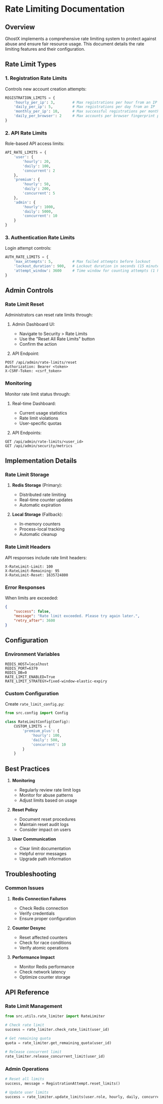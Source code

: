 # Rate Limiting Documentation

## Overview

GhostX implements a comprehensive rate limiting system to protect against abuse and ensure fair resource usage. This document details the rate limiting features and their configuration.

## Rate Limit Types

### 1. Registration Rate Limits

Controls new account creation attempts:

```python
REGISTRATION_LIMITS = {
    'hourly_per_ip': 3,        # Max registrations per hour from an IP
    'daily_per_ip': 5,         # Max registrations per day from an IP
    'monthly_per_ip': 10,      # Max successful registrations per month from an IP
    'daily_per_browser': 2     # Max accounts per browser fingerprint per day
}
```

### 2. API Rate Limits

Role-based API access limits:

```python
API_RATE_LIMITS = {
    'user': {
        'hourly': 20,
        'daily': 100,
        'concurrent': 2
    },
    'premium': {
        'hourly': 50,
        'daily': 200,
        'concurrent': 5
    },
    'admin': {
        'hourly': 1000,
        'daily': 5000,
        'concurrent': 10
    }
}
```

### 3. Authentication Rate Limits

Login attempt controls:

```python
AUTH_RATE_LIMITS = {
    'max_attempts': 5,         # Max failed attempts before lockout
    'lockout_duration': 900,   # Lockout duration in seconds (15 minutes)
    'attempt_window': 3600     # Time window for counting attempts (1 hour)
}
```

## Admin Controls

### Rate Limit Reset

Administrators can reset rate limits through:

1. Admin Dashboard UI:
   - Navigate to Security > Rate Limits
   - Use the "Reset All Rate Limits" button
   - Confirm the action

2. API Endpoint:
```http
POST /api/admin/rate-limits/reset
Authorization: Bearer <token>
X-CSRF-Token: <csrf_token>
```

### Monitoring

Monitor rate limit status through:

1. Real-time Dashboard:
   - Current usage statistics
   - Rate limit violations
   - User-specific quotas

2. API Endpoints:
```http
GET /api/admin/rate-limits/<user_id>
GET /api/admin/security/metrics
```

## Implementation Details

### Rate Limit Storage

1. **Redis Storage** (Primary):
   - Distributed rate limiting
   - Real-time counter updates
   - Automatic expiration

2. **Local Storage** (Fallback):
   - In-memory counters
   - Process-local tracking
   - Automatic cleanup

### Rate Limit Headers

API responses include rate limit headers:

```http
X-RateLimit-Limit: 100
X-RateLimit-Remaining: 95
X-RateLimit-Reset: 1635724800
```

### Error Responses

When limits are exceeded:

```json
{
    "success": false,
    "message": "Rate limit exceeded. Please try again later.",
    "retry_after": 3600
}
```

## Configuration

### Environment Variables

```env
REDIS_HOST=localhost
REDIS_PORT=6379
REDIS_DB=0
RATE_LIMIT_ENABLED=True
RATE_LIMIT_STRATEGY=fixed-window-elastic-expiry
```

### Custom Configuration

Create `rate_limit_config.py`:

```python
from src.config import Config

class RateLimitConfig(Config):
    CUSTOM_LIMITS = {
        'premium_plus': {
            'hourly': 100,
            'daily': 500,
            'concurrent': 10
        }
    }
```

## Best Practices

1. **Monitoring**
   - Regularly review rate limit logs
   - Monitor for abuse patterns
   - Adjust limits based on usage

2. **Reset Policy**
   - Document reset procedures
   - Maintain reset audit logs
   - Consider impact on users

3. **User Communication**
   - Clear limit documentation
   - Helpful error messages
   - Upgrade path information

## Troubleshooting

### Common Issues

1. **Redis Connection Failures**
   - Check Redis connection
   - Verify credentials
   - Ensure proper configuration

2. **Counter Desync**
   - Reset affected counters
   - Check for race conditions
   - Verify atomic operations

3. **Performance Impact**
   - Monitor Redis performance
   - Check network latency
   - Optimize counter storage

## API Reference

### Rate Limit Management

```python
from src.utils.rate_limiter import RateLimiter

# Check rate limit
success = rate_limiter.check_rate_limit(user_id)

# Get remaining quota
quota = rate_limiter.get_remaining_quota(user_id)

# Release concurrent limit
rate_limiter.release_concurrent_limit(user_id)
```

### Admin Operations

```python
# Reset all limits
success, message = RegistrationAttempt.reset_limits()

# Update user limits
success = rate_limiter.update_limits(user.role, hourly, daily, concurrent)
``` 
